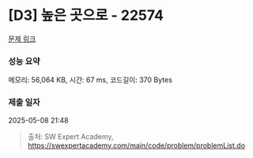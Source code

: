 # [D3] 높은 곳으로 - 22574 

[문제 링크](https://swexpertacademy.com/main/code/problem/problemDetail.do?contestProbId=AZIieDaq5AEDFAXd) 

### 성능 요약

메모리: 56,064 KB, 시간: 67 ms, 코드길이: 370 Bytes

### 제출 일자

2025-05-08 21:48



> 출처: SW Expert Academy, https://swexpertacademy.com/main/code/problem/problemList.do